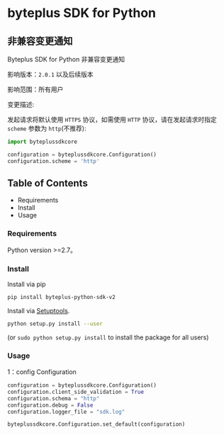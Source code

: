 # byteplus SDK for Python


## 非兼容变更通知

Byteplus SDK for Python 非兼容变更通知

影响版本：`2.0.1` 以及后续版本

影响范围：所有用户

变更描述:

发起请求将默认使用 `HTTPS` 协议，如需使用 `HTTP` 协议，请在发起请求时指定 `scheme` 参数为 `http`(不推荐):

```python
import byteplussdkcore

configuration = byteplussdkcore.Configuration()
configuration.scheme = 'http'
```



## Table of Contents

* Requirements
* Install
* Usage

### Requirements ###

Python version >=2.7。

### Install ###

Install via pip
```sh
pip install byteplus-python-sdk-v2
```

Install via [Setuptools](http://pypi.python.org/pypi/setuptools).

```sh
python setup.py install --user
```

(or `sudo python setup.py install` to install the package for all users)


### Usage ###
1：config Configuration 
```python
configuration = byteplussdkcore.Configuration()
configuration.client_side_validation = True  
configuration.schema = "http" 
configuration.debug = False 
configuration.logger_file = "sdk.log"

byteplussdkcore.Configuration.set_default(configuration)
```
